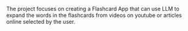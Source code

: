 The project focuses on creating a Flashcard App that can use LLM to expand the words in the flashcards from videos on youtube or articles online selected by the user.